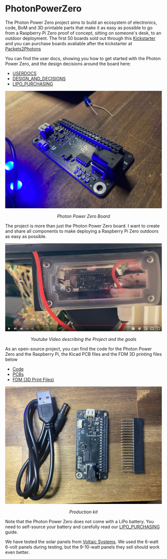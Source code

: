# PhotonPowerZero

The Photon Power Zero project aims to build an ecosystem of electronics, code, BoM and 3D printable parts that make it as easy as possible to go from a Raspberry Pi Zero proof of concept, sitting on someone's desk, to an outdoor deployment. The first 50 boards sold out through this [Kickstarter](https://www.kickstarter.com/projects/packets2photons/photon-power-zero) and you can purchase boards avaliable after the kickstarter at [Packets2Photons](https://packets2photons.com.au)

You can find the user docs, showing you how to get started with the Photon Power Zero, and the design decisions around the board here:
* [USERDOCS](USERDOCS.md)
* [DESIGN_AND_DECISIONS](DESIGN_AND_DECISIONS.md)
* [LIPO_PURCHASING](LIPO_PURCHASING.md)

![Alt text](img/PhotonPowerZero.jpg?raw=true "Title") <p style="text-align:center; font-style:italic;">Photon Power Zero Board</p>

The project is more than just the Photon Power Zero board. I want to create and share all components to make deploying a Raspberry Pi Zero outdoors as easy as possible.

[![Video Thumbnail](img/Outdoor_Node.png)]( https://www.youtube.com/watch?v=qGwqMnN81YI") <p style="text-align:center; font-style:italic;">Youtube Video describing the Project and the goals</p>

As an open-source project, you can find the code for the Photon Power Zero and the Raspberry Pi, the Kicad PCB files and the FDM 3D printing files below
* [Code](Code)
* [PCBs](PCBs)
* [FDM (3D Print Files)](FDM)

![Production Kit](img/kit.jpg?raw=true "Title")
<p style="text-align:center; font-style:italic;">Production kit</p>

Note that the Photon Power Zero does not come with a LiPo battery. You need to self-source your battery and carefully read our [LIPO_PURCHASING](LIPO_PURCHASING.md) guide.

We have tested the solar panels from [Voltaic Systems](https://voltaicsystems.com/). We used the 6-watt 6-volt panels during testing, but the 9-10-watt panels they sell should work even better.
